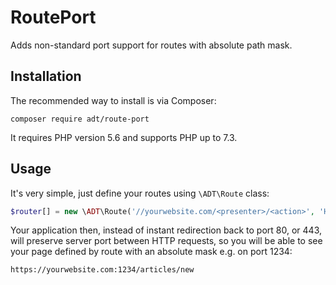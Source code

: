 # RoutePort

Adds non-standard port support for routes with absolute path mask.

## Installation

The recommended way to install is via Composer:

```
composer require adt/route-port
```

It requires PHP version 5.6 and supports PHP up to 7.3.

## Usage

It's very simple, just define your routes using `\ADT\Route` class:

```php
$router[] = new \ADT\Route('//yourwebsite.com/<presenter>/<action>', 'Homepage:default');
```

Your application then, instead of instant redirection back to port 80, or 443, will preserve server port between HTTP requests, so you will be able to see your page defined by route with an absolute mask e.g. on port 1234:

```
https://yourwebsite.com:1234/articles/new
```
